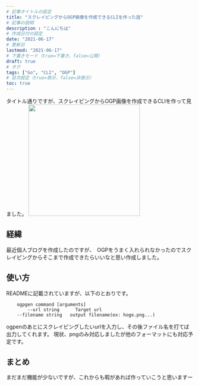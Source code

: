 ```yaml
---
# 記事タイトルの設定
title: "スクレイピングからOGP画像を作成できるCLIを作った話"
# 記事の説明
description : "こんにちは"
# 作成日付の設定
date: "2021-06-17"
# 更新日
lastmod: "2021-06-17"
# 下書きモード（true=下書き、false=公開）
draft: true
# タグ
tags: ["Go", "CLI", "OGP"]
# 目次設定（true=表示、false=非表示）
toc: true
---
```

タイトル通りですが、スクレイピングからOGP画像を作成できるCLIを作って見ました。
<a href="https://github.com/komisan19/ogpgen"><img src="https://github-link-card.s3.ap-northeast-1.amazonaws.com/komisan19/ogpgen.png" width="300px"></a>

## 経緯
最近個人ブログを作成したのですが、　OGPをうまく入れられなかったのでスクレイピングからそこまで作成できたらいいなと思い作成しました。
## 使い方
READMEに記載されていますが、以下のとおりです。

```
    ogpgen command [arguments]
        --url string      Target url
	--filename string   output filename(ex: hoge.png...)
```

ogpenのあとにスクレイピングしたいurlを入力し、その後ファイル名を打てば出力してくれます。
現状、pngのみ対応しましたが他のフォーマットにも対応予定です。


## まとめ
まだまだ機能が少ないですが、これからも暇があれば作っていこうと思いますー

